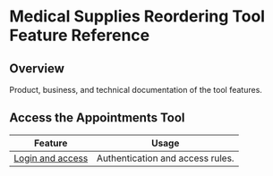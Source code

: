 # Medical Supplies Reordering Tool Feature Reference

## Overview
Product, business, and technical documentation of the tool features.

## Access the Appointments Tool

| Feature | Usage | 
|---|---|
| [Login and access]([./login-and-access.md](https://github.com/department-of-veterans-affairs/va.gov-team/blob/master/products/health-care/supply-reordering-tool/feature-reference/login-and-access.md)) | Authentication and access rules. |
